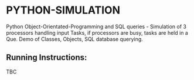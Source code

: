 # PYTHON-SIMULATION
Python Object-Orientated-Programming and SQL queries -  Simulation of 3 processors handling input Tasks, if processors are busy, tasks are held in a Que. Demo of Classes, Objects, SQL database querying. 


## Running Instructions:

TBC
